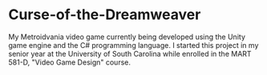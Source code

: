 # Curse-of-the-Dreamweaver
My Metroidvania video game currently being developed using the Unity game engine and the C# programming language. I started this project in my senior year at the University of South Carolina while enrolled in the MART 581-D, "Video Game Design" course.
